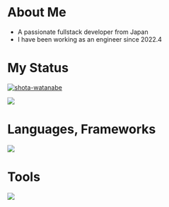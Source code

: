 # About Me
- A passionate fullstack developer from Japan
- I have been working as an engineer since 2022.4

# My Status
<p align="left"> <a href="https://github.com/ryo-ma/github-profile-trophy"><img src="https://github-profile-trophy.vercel.app/?username=shota-watanabe&title=MultiLanguage,Commits,PullRequest&margin-w=5&margin-h=5&no-frame=true" alt="shota-watanabe" /></a> </p>

[![](http://github-profile-summary-cards.vercel.app/api/cards/repos-per-language?username=shota-watanabe&theme=github)](https://github.com/vn7n24fzkq/github-profile-summary-cards)

# Languages, Frameworks
<img src="https://skillicons.dev/icons?i=ruby,rails,php,laravel,vue,nuxt,js,typescript" />

# Tools
<img src="https://skillicons.dev/icons?i=github,vscode,docker,postman,figma" /> <br /><br />
